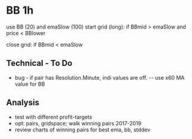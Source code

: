 # BB 1h
use BB (20) and emaSlow (100)
start grid (long):
if BBmid > emaSlow and price < BBlower

close grid:
if BBmid < emaSlow


## Technical - To Do

- bug - if pair has Resolution.Minute, indi values are off.
-- use x60 MA value for BB

## Analysis

- test with different profit-targets
- opt: pairs, gridspace; walk winning pairs 2017-2019
- review charts of winning pairs for best ema, bb, stddev
